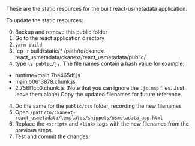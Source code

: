 These are the static resources for the built react-usmetadata application.

To update the static resources:

0. Backup and remove this public folder
1. Go to the react application directory
2. `yarn build`
3. `cp -r build/static/* /path/to/ckanext-react_usmetadata/ckanext/react_usmetadata/public/
4. type `ls public/js`. The file names contain a hash value for example:
  * runtime~main.7ba465df.js
  * main.b0613878.chunk.js
  * 2.758f1cc0.chunk.js
  (Note that you can ignore the `.js.map` files. Just leave them alone)
  Copy the updated filenames for future reference.
4. Do the same for the `public/css` folder, recording the new filenames
5. Open `/path/to/ckanext-react_usmetadata/templates/snippets/usmetadata_app.html`
6. Replace the `<script>` and `<link>` tags with the new filenames from the previous steps.
7. Test and commit the changes.
